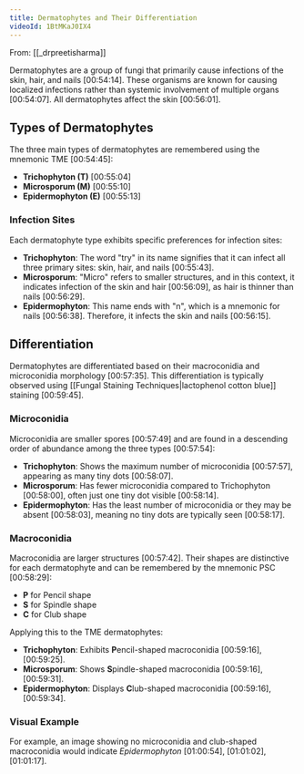 ```yaml
---
title: Dermatophytes and Their Differentiation
videoId: 1BtMKaJ0IX4
---
```


From: [[_drpreetisharma]] <br/> 

Dermatophytes are a group of fungi that primarily cause infections of the skin, hair, and nails <a class="yt-timestamp" data-t="00:54:14">[00:54:14]</a>. These organisms are known for causing localized infections rather than systemic involvement of multiple organs <a class="yt-timestamp" data-t="00:54:07">[00:54:07]</a>. All dermatophytes affect the skin <a class="yt-timestamp" data-t="00:56:01">[00:56:01]</a>.

## Types of Dermatophytes

The three main types of dermatophytes are remembered using the mnemonic TME <a class="yt-timestamp" data-t="00:54:45">[00:54:45]</a>:
*   **Trichophyton (T)** <a class="yt-timestamp" data-t="00:55:04">[00:55:04]</a>
*   **Microsporum (M)** <a class="yt-timestamp" data-t="00:55:10">[00:55:10]</a>
*   **Epidermophyton (E)** <a class="yt-timestamp" data-t="00:55:13">[00:55:13]</a>

### Infection Sites

Each dermatophyte type exhibits specific preferences for infection sites:
*   **Trichophyton**: The word "try" in its name signifies that it can infect all three primary sites: skin, hair, and nails <a class="yt-timestamp" data-t="00:55:43">[00:55:43]</a>.
*   **Microsporum**: "Micro" refers to smaller structures, and in this context, it indicates infection of the skin and hair <a class="yt-timestamp" data-t="00:56:09">[00:56:09]</a>, as hair is thinner than nails <a class="yt-timestamp" data-t="00:56:29">[00:56:29]</a>.
*   **Epidermophyton**: This name ends with "n", which is a mnemonic for nails <a class="yt-timestamp" data-t="00:56:38">[00:56:38]</a>. Therefore, it infects the skin and nails <a class="yt-timestamp" data-t="00:56:15">[00:56:15]</a>.

## Differentiation

Dermatophytes are differentiated based on their macroconidia and microconidia morphology <a class="yt-timestamp" data-t="00:57:35">[00:57:35]</a>. This differentiation is typically observed using [[Fungal Staining Techniques|lactophenol cotton blue]] staining <a class="yt-timestamp" data-t="00:59:45">[00:59:45]</a>.

### Microconidia

Microconidia are smaller spores <a class="yt-timestamp" data-t="00:57:49">[00:57:49]</a> and are found in a descending order of abundance among the three types <a class="yt-timestamp" data-t="00:57:54">[00:57:54]</a>:
*   **Trichophyton**: Shows the maximum number of microconidia <a class="yt-timestamp" data-t="00:57:57">[00:57:57]</a>, appearing as many tiny dots <a class="yt-timestamp" data-t="00:58:07">[00:58:07]</a>.
*   **Microsporum**: Has fewer microconidia compared to Trichophyton <a class="yt-timestamp" data-t="00:58:00">[00:58:00]</a>, often just one tiny dot visible <a class="yt-timestamp" data-t="00:58:14">[00:58:14]</a>.
*   **Epidermophyton**: Has the least number of microconidia or they may be absent <a class="yt-timestamp" data-t="00:58:03">[00:58:03]</a>, meaning no tiny dots are typically seen <a class="yt-timestamp" data-t="00:58:17">[00:58:17]</a>.

### Macroconidia

Macroconidia are larger structures <a class="yt-timestamp" data-t="00:57:42">[00:57:42]</a>. Their shapes are distinctive for each dermatophyte and can be remembered by the mnemonic PSC <a class="yt-timestamp" data-t="00:58:29">[00:58:29]</a>:
*   **P** for Pencil shape
*   **S** for Spindle shape
*   **C** for Club shape

Applying this to the TME dermatophytes:
*   **Trichophyton**: Exhibits **P**encil-shaped macroconidia <a class="yt-timestamp" data-t="00:59:16">[00:59:16]</a>, <a class="yt-timestamp" data-t="00:59:25">[00:59:25]</a>.
*   **Microsporum**: Shows **S**pindle-shaped macroconidia <a class="yt-timestamp" data-t="00:59:16">[00:59:16]</a>, <a class="yt-timestamp" data-t="00:59:31">[00:59:31]</a>.
*   **Epidermophyton**: Displays **C**lub-shaped macroconidia <a class="yt-timestamp" data-t="00:59:16">[00:59:16]</a>, <a class="yt-timestamp" data-t="00:59:34">[00:59:34]</a>.

### Visual Example

For example, an image showing no microconidia and club-shaped macroconidia would indicate *Epidermophyton* <a class="yt-timestamp" data-t="01:00:54">[01:00:54]</a>, <a class="yt-timestamp" data-t="01:01:02">[01:01:02]</a>, <a class="yt-timestamp" data-t="01:01:17">[01:01:17]</a>.